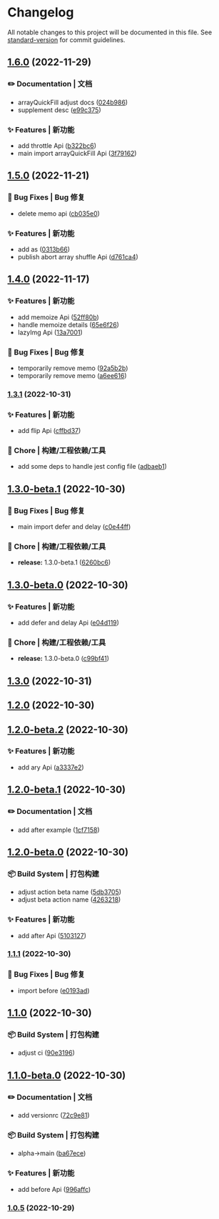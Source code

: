 # Changelog

All notable changes to this project will be documented in this file. See [standard-version](https://github.com/conventional-changelog/standard-version) for commit guidelines.

## [1.6.0](https://github.com/gong9/poor-utils/compare/v1.5.0...v1.6.0) (2022-11-29)


### ✏️ Documentation | 文档

* arrayQuickFill adjust docs ([024b986](https://github.com/gong9/poor-utils/commit/024b9866f2f1f866d8c6d6481aad9df98e17ce04))
* supplement desc ([e99c375](https://github.com/gong9/poor-utils/commit/e99c3754e4a3bbb3ed302007df526f27a5c92a41))


### ✨ Features | 新功能

* add throttle Api ([b322bc6](https://github.com/gong9/poor-utils/commit/b322bc6660962b16555410019c1db51deb8d7acc))
* main import arrayQuickFill Api ([3f79162](https://github.com/gong9/poor-utils/commit/3f79162cd8b6f0cf3892414647d4d4aa62cfce87))

## [1.5.0](https://github.com/gong9/poor-utils/compare/v1.4.0...v1.5.0) (2022-11-21)


### 🐛 Bug Fixes | Bug 修复

* delete memo api ([cb035e0](https://github.com/gong9/poor-utils/commit/cb035e00501fead325d5f42195396f4ac7ec2a7c))


### ✨ Features | 新功能

* add as ([0313b66](https://github.com/gong9/poor-utils/commit/0313b6650523d175b6afb8860128228e3704b257))
* publish abort array shuffle Api ([d761ca4](https://github.com/gong9/poor-utils/commit/d761ca4905f6497bdc801c589932c0f2bda2cdfa))

## [1.4.0](https://github.com/gong9/poor-utils/compare/v1.3.1...v1.4.0) (2022-11-17)


### ✨ Features | 新功能

* add memoize Api ([52ff80b](https://github.com/gong9/poor-utils/commit/52ff80b1afb4baeb21336742ad8a77be26c1c0be))
* handle memoize details ([65e6f26](https://github.com/gong9/poor-utils/commit/65e6f267fce70175d14de4a150cdeed7169133e8))
* lazyImg Api ([13a7001](https://github.com/gong9/poor-utils/commit/13a7001548fe1ab4312ab576d71d8842fcbd489e))


### 🐛 Bug Fixes | Bug 修复

* temporarily remove memo ([92a5b2b](https://github.com/gong9/poor-utils/commit/92a5b2be7c2660861c9fa4cb086de75f7725c019))
* temporarily remove memo ([a6ee616](https://github.com/gong9/poor-utils/commit/a6ee616d34a64c638cf3d4a87e9f344223ccdac5))

### [1.3.1](https://github.com/gong9/poor-utils/compare/v1.3.0...v1.3.1) (2022-10-31)


### ✨ Features | 新功能

* add flip Api ([cffbd37](https://github.com/gong9/poor-utils/commit/cffbd37dd46d2b5a93814ed9fa276cf19843b267))


### 🚀 Chore | 构建/工程依赖/工具

* add some deps to handle jest config file ([adbaeb1](https://github.com/gong9/poor-utils/commit/adbaeb1eafc9c9b40514b5904e462c6e958c82b5))

## [1.3.0-beta.1](https://github.com/gong9/poor-utils/compare/v1.3.0-beta.0...v1.3.0-beta.1) (2022-10-30)


### 🐛 Bug Fixes | Bug 修复

* main import defer and delay ([c0e44ff](https://github.com/gong9/poor-utils/commit/c0e44ff52007c4a6dac45b6077181ae5e57584d1))


### 🚀 Chore | 构建/工程依赖/工具

* **release:** 1.3.0-beta.1 ([6260bc6](https://github.com/gong9/poor-utils/commit/6260bc69a4650781800fbb2f81e97dd658f89d23))

## [1.3.0-beta.0](https://github.com/gong9/poor-utils/compare/v1.2.0...v1.3.0-beta.0) (2022-10-30)


### ✨ Features | 新功能

* add defer and delay Api ([e04d119](https://github.com/gong9/poor-utils/commit/e04d1195b34dd6d72f139a8efac5db373c7861ac))


### 🚀 Chore | 构建/工程依赖/工具

* **release:** 1.3.0-beta.0 ([c99bf41](https://github.com/gong9/poor-utils/commit/c99bf4102c7f51dee1b8fc1333244e23fa205017))

## [1.3.0](https://github.com/gong9/poor-utils/compare/v1.2.0...v1.3.0) (2022-10-31)

## [1.2.0](https://github.com/gong9/poor-utils/compare/v1.2.0-beta.2...v1.2.0) (2022-10-30)

## [1.2.0-beta.2](https://github.com/gong9/poor-utils/compare/v1.2.0-beta.1...v1.2.0-beta.2) (2022-10-30)


### ✨ Features | 新功能

* add ary Api ([a3337e2](https://github.com/gong9/poor-utils/commit/a3337e2599cd4888f14b707706c3ce6dfc4635af))

## [1.2.0-beta.1](https://github.com/gong9/poor-utils/compare/v1.2.0-beta.0...v1.2.0-beta.1) (2022-10-30)


### ✏️ Documentation | 文档

* add after example ([1cf7158](https://github.com/gong9/poor-utils/commit/1cf71588bc49f0a04beafa2ba4d020ac5fdb0f49))

## [1.2.0-beta.0](https://github.com/gong9/poor-utils/compare/v1.1.1...v1.2.0-beta.0) (2022-10-30)


### 📦‍ Build System | 打包构建

* adjust action beta name ([5db3705](https://github.com/gong9/poor-utils/commit/5db3705d872a4f59a697e8128652ae1b07e77111))
* adjust beta action name ([4263218](https://github.com/gong9/poor-utils/commit/4263218e7fd046734db374c7c5bd08a35b326b90))


### ✨ Features | 新功能

* add after Api ([5103127](https://github.com/gong9/poor-utils/commit/510312701b93a667665be5f37d809e718a169049))

### [1.1.1](https://github.com/gong9/poor-utils/compare/v1.1.0...v1.1.1) (2022-10-30)


### 🐛 Bug Fixes | Bug 修复

* import before ([e0193ad](https://github.com/gong9/poor-utils/commit/e0193ad8b0a1dc871ba0e9672f6fdc010504dc97))

## [1.1.0](https://github.com/gong9/poor-utils/compare/v1.1.0-beta.0...v1.1.0) (2022-10-30)


### 📦‍ Build System | 打包构建

* adjust ci ([90e3196](https://github.com/gong9/poor-utils/commit/90e3196aa23faea46cc8a288d2762398f802dd04))

## [1.1.0-beta.0](https://github.com/gong9/poor-utils/compare/v1.0.5...v1.1.0-beta.0) (2022-10-30)


### ✏️ Documentation | 文档

* add versionrc ([72c9e81](https://github.com/gong9/poor-utils/commit/72c9e812c8e4204e251ff51d7b6e800c99637e1f))


### 📦‍ Build System | 打包构建

* alpha->main ([ba67ece](https://github.com/gong9/poor-utils/commit/ba67ece8451a40ae8d96452c5f46665ab3bc0ec7))


### ✨ Features | 新功能

* add before Api ([996affc](https://github.com/gong9/poor-utils/commit/996affcb629c22f0730b26142df48f9b35929212))

### [1.0.5](https://github.com/gong9/poor-utils/compare/v1.0.5-beta.0...v1.0.5) (2022-10-29)
